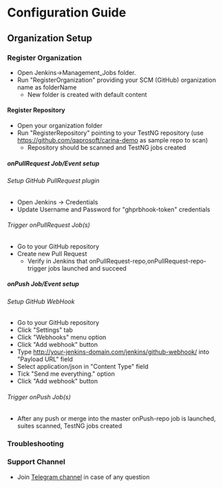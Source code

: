# Configuration Guide
## Organization Setup

### Register Organization
* Open Jenkins->Management_Jobs folder.
* Run "RegisterOrganization" providing your SCM (GitHub) organization name as folderName
     * New folder is created with default content

#### Register Repository
* Open your organization folder
* Run "RegisterRepository" pointing to your TestNG repository (use https://github.com/qaprosoft/carina-demo as sample repo to scan)
     * Repository should be scanned and TestNG jobs created
     
##### onPullRequest Job/Event setup

###### Setup GitHub PullRequest plugin 
   * Open Jenkins -> Credentials
   * Update Username and Password for "ghprbhook-token" credentials

###### Trigger onPullRequest Job(s)
   * Go to your GitHub repository
   * Create new Pull Request
        * Verify in Jenkins that onPullRequest-repo,onPullRequest-repo-trigger jobs launched and succeed
        
##### onPush Job/Event setup

###### Setup GitHub WebHook
   * Go to your GitHub repository
   * Click "Settings" tab
   * Click "Webhooks" menu option
   * Click "Add webhook" button
   * Type http://your-jenkins-domain.com/jenkins/github-webhook/ into "Payload URL" field
   * Select application/json in "Content Type" field
   * Tick "Send me everything." option
   * Click "Add webhook" button

  ###### Trigger onPush Job(s)
   *  After any push or merge into the master onPush-repo job is launched, suites scanned, TestNG jobs created
   
### Troubleshooting

### Support Channel

* Join [Telegram channel](https://t.me/qps_infra) in case of any question
